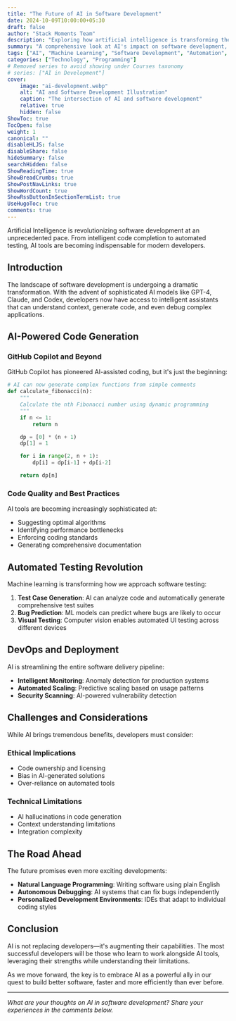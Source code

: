 ```yaml
---
title: "The Future of AI in Software Development"
date: 2024-10-09T10:00:00+05:30
draft: false
author: "Stack Moments Team"
description: "Exploring how artificial intelligence is transforming the way we write, test, and deploy software applications."
summary: "A comprehensive look at AI's impact on software development, from code generation to automated testing and deployment pipelines."
tags: ["AI", "Machine Learning", "Software Development", "Automation", "Future Tech"]
categories: ["Technology", "Programming"]
# Removed series to avoid showing under Courses taxonomy
# series: ["AI in Development"]
cover:
    image: "ai-development.webp"
    alt: "AI and Software Development Illustration"
    caption: "The intersection of AI and software development"
    relative: true
    hidden: false
ShowToc: true
TocOpen: false
weight: 1
canonical: ""
disableHLJS: false
disableShare: false
hideSummary: false
searchHidden: false
ShowReadingTime: true
ShowBreadCrumbs: true
ShowPostNavLinks: true
ShowWordCount: true
ShowRssButtonInSectionTermList: true
UseHugoToc: true
comments: true
---
```


Artificial Intelligence is revolutionizing software development at an unprecedented pace. From intelligent code completion to automated testing, AI tools are becoming indispensable for modern developers.

<!--more-->

## Introduction

The landscape of software development is undergoing a dramatic transformation. With the advent of sophisticated AI models like GPT-4, Claude, and Codex, developers now have access to intelligent assistants that can understand context, generate code, and even debug complex applications.

## AI-Powered Code Generation

### GitHub Copilot and Beyond

GitHub Copilot has pioneered AI-assisted coding, but it's just the beginning:

```python
# AI can now generate complex functions from simple comments
def calculate_fibonacci(n):
    """
    Calculate the nth Fibonacci number using dynamic programming
    """
    if n <= 1:
        return n

    dp = [0] * (n + 1)
    dp[1] = 1

    for i in range(2, n + 1):
        dp[i] = dp[i-1] + dp[i-2]

    return dp[n]
```

### Code Quality and Best Practices

AI tools are becoming increasingly sophisticated at:
- Suggesting optimal algorithms
- Identifying performance bottlenecks
- Enforcing coding standards
- Generating comprehensive documentation

## Automated Testing Revolution

Machine learning is transforming how we approach software testing:

1. **Test Case Generation**: AI can analyze code and automatically generate comprehensive test suites
2. **Bug Prediction**: ML models can predict where bugs are likely to occur
3. **Visual Testing**: Computer vision enables automated UI testing across different devices

## DevOps and Deployment

AI is streamlining the entire software delivery pipeline:

- **Intelligent Monitoring**: Anomaly detection for production systems
- **Automated Scaling**: Predictive scaling based on usage patterns  
- **Security Scanning**: AI-powered vulnerability detection

## Challenges and Considerations

While AI brings tremendous benefits, developers must consider:

### Ethical Implications
- Code ownership and licensing
- Bias in AI-generated solutions
- Over-reliance on automated tools

### Technical Limitations
- AI hallucinations in code generation
- Context understanding limitations
- Integration complexity

## The Road Ahead

The future promises even more exciting developments:

- **Natural Language Programming**: Writing software using plain English
- **Autonomous Debugging**: AI systems that can fix bugs independently
- **Personalized Development Environments**: IDEs that adapt to individual coding styles

## Conclusion

AI is not replacing developers—it's augmenting their capabilities. The most successful developers will be those who learn to work alongside AI tools, leveraging their strengths while understanding their limitations.

As we move forward, the key is to embrace AI as a powerful ally in our quest to build better software, faster and more efficiently than ever before.

---

*What are your thoughts on AI in software development? Share your experiences in the comments below.*
